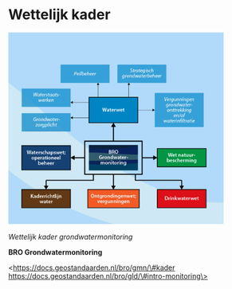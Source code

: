Wettelijk kader
===============

![](media/05642fdfd16528f37e8238e907dce167.png)

*Wettelijk kader grondwatermonitoring*

**BRO Grondwatermonitoring**

\<https://docs.geostandaarden.nl/bro/gmn/\#kader
https://docs.geostandaarden.nl/bro/gld/\#intro-monitoring\>
